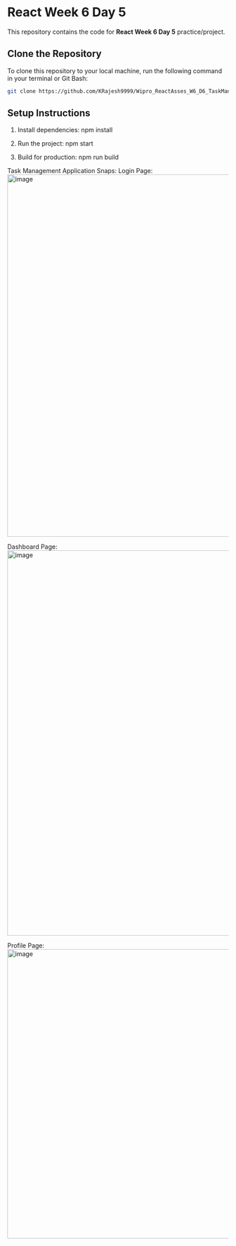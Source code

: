 # React Week 6 Day 5
This repository contains the code for **React Week 6 Day 5** practice/project.

## Clone the Repository
To clone this repository to your local machine, run the following command in your terminal or Git Bash:

```bash
git clone https://github.com/KRajesh9999/Wipro_ReactAsses_W6_D6_TaskManagement.git
```
## Setup Instructions

1. Install dependencies:
   npm install

2. Run the project:
   npm start

3. Build for production:
   npm run build

Task Management Application Snaps:
Login Page:
<img width="1911" height="824" alt="image" src="https://github.com/user-attachments/assets/6e6b8ac7-05b0-474d-810b-fe03e5689e16" />

Dashboard Page:
<img width="1906" height="876" alt="image" src="https://github.com/user-attachments/assets/596ba22d-19c6-4a7f-840e-3b87a016c359" />

Profile Page:
<img width="1916" height="658" alt="image" src="https://github.com/user-attachments/assets/198a8fb7-12a9-405b-8104-746709131fd9" />

